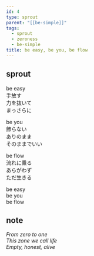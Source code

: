 ```yaml
---
id: 4
type: sprout
parent: "[[be-simple]]"
tags:
  - sprout
  - zeroness
  - be-simple
title: be easy, be you, be flow
---
```

## sprout
be easy  
手放す  
力を抜いて  
まっさらに

be you  
飾らない  
ありのまま  
そのままでいい

be flow  
流れに乗る  
あらがわず  
ただ生きる

be easy  
be you  
be flow
## note

_From zero to one_  
_This zone we call life_  
_Empty, honest, alive_